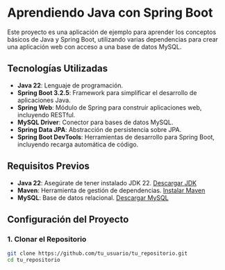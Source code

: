 # Aprendiendo Java con Spring Boot

Este proyecto es una aplicación de ejemplo para aprender los conceptos básicos de Java y Spring Boot, utilizando varias dependencias para crear una aplicación web con acceso a una base de datos MySQL.

## Tecnologías Utilizadas

- **Java 22**: Lenguaje de programación.
- **Spring Boot 3.2.5**: Framework para simplificar el desarrollo de aplicaciones Java.
- **Spring Web**: Módulo de Spring para construir aplicaciones web, incluyendo RESTful.
- **MySQL Driver**: Conector para bases de datos MySQL.
- **Spring Data JPA**: Abstracción de persistencia sobre JPA.
- **Spring Boot DevTools**: Herramientas de desarrollo para Spring Boot, incluyendo recarga automática de código.

## Requisitos Previos

- **Java 22**: Asegúrate de tener instalado JDK 22. [Descargar JDK](https://www.oracle.com/java/technologies/javase-jdk17-downloads.html)
- **Maven**: Herramienta de gestión de dependencias. [Instalar Maven](https://maven.apache.org/install.html)
- **MySQL**: Base de datos relacional. [Descargar MySQL](https://dev.mysql.com/downloads/installer/)

## Configuración del Proyecto

### 1. Clonar el Repositorio

```sh
git clone https://github.com/tu_usuario/tu_repositorio.git
cd tu_repositorio

